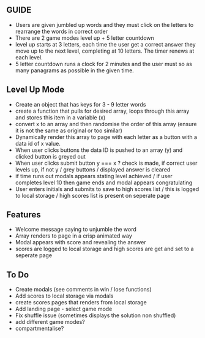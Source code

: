 ## GUIDE

- Users are given jumbled up words and they must click on the letters to rearrange the words in correct order
- There are 2 game modes level up + 5 letter countdown
- level up starts at 3 letters, each time the user get a correct answer they move up to the next level, completing at 10 letters. The timer renews at each level.
- 5 letter countdown runs a clock for 2 minutes and the user must so as many panagrams as possible in the given time. 

## Level Up Mode

- Create an object that has keys for 3 - 9 letter words
- create a function that pulls for desired array, loops through this array and stores this item in a variable (x)
- convert x to an array and then randomise the order of this array (ensure it is not the same as original or too similar) 
- Dynamically render this array to page with each letter as a button with a data id of x value.
- When user clicks buttons the data ID is pushed to an array (y) and clicked button is greyed out
- When user clicks submit button y === x ? check is made, if correct user levels up, if not y / grey buttons / displayed answer is cleared
- if time runs out modals appears stating level achieved / if user completes level 10 then game ends and modal appears congratulating
- User enters initials and submits to save to high scores list / this is logged to local storage / high scores list is present on seperate page

## Features

- Welcome message saying to unjumble the word
- Array renders to page in a crisp animated way
- Modal appears with score and revealing the answer
- scores are logged to local storage and high scores are get and set to a seperate page

## To Do

- Create modals (see comments in win / lose functions)
- Add scores to local storage via modals
- create scores pages that renders from local storage
- Add landing page - select game mode
- Fix shuffle issue (sometimes displays the solution non shuffled)
- add different game modes? 
- compartmentalise?
